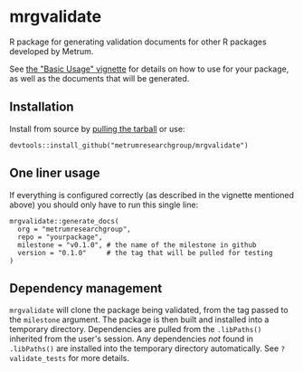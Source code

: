 # mrgvalidate
R package for generating validation documents for other R packages developed by Metrum.

See [the "Basic Usage" vignette](https://metrumresearchgroup.github.io/mrgvalidate/articles/basic_usage.html) for details on how to use for your package, as well as the documents that will be generated.

## Installation

Install from source by [pulling the tarball](https://github.com/metrumresearchgroup/mrgvalidate/releases) or use:

```
devtools::install_github("metrumresearchgroup/mrgvalidate")
```

## One liner usage

If everything is configured correctly (as described in the vignette mentioned above) you should only have to run this single line:
```
mrgvalidate::generate_docs(
  org = "metrumresearchgroup",
  repo = "yourpackage",
  milestone = "v0.1.0", # the name of the milestone in github
  version = "0.1.0"     # the tag that will be pulled for testing
)
```

## Dependency management

`mrgvalidate` will clone the package being validated, from the tag passed to the `milestone` argument. The package is then built and installed into a temporary directory. Dependencies are pulled from the `.libPaths()` inherited from the user's session. Any dependencies _not_ found in `.libPaths()` are installed into the temporary directory automatically. See `?validate_tests` for more details.
